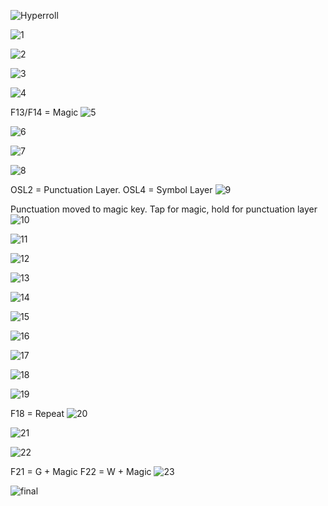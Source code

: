 ![Hyperroll](layout_design_progression/hyperroll.jpg)

![1](layout_design_progression/1.png)

![2](layout_design_progression/2.png)

![3](layout_design_progression/3.png)

![4](layout_design_progression/4.png)

F13/F14 = Magic
![5](layout_design_progression/5.png)

![6](layout_design_progression/6.png)

![7](layout_design_progression/7.png)

![8](layout_design_progression/8.png)

OSL2 = Punctuation Layer. OSL4 = Symbol Layer
![9](layout_design_progression/9.png)

Punctuation moved to magic key. Tap for magic, hold for punctuation layer
![10](layout_design_progression/10.png)

![11](layout_design_progression/11.png)

![12](layout_design_progression/12.png)

![13](layout_design_progression/13.png)

![14](layout_design_progression/14.png)

![15](layout_design_progression/15.png)

![16](layout_design_progression/16.png)

![17](layout_design_progression/17.png)

![18](layout_design_progression/18.png)

![19](layout_design_progression/19.png)

F18 = Repeat
![20](layout_design_progression/20.png)

![21](layout_design_progression/21.png)

![22](layout_design_progression/22.png)

F21 = G + Magic
F22 = W + Magic
![23](layout_design_progression/23.png)

![final](layout_design_progression/final.png)
